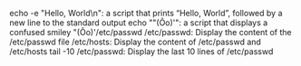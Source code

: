echo -e "Hello, World\n": a script that prints “Hello, World”, followed by a new line to the standard output
echo "\"(Ôo)'": a script that displays a confused smiley "(Ôo)'/etc/passwd
/etc/passwd: Display the content of the /etc/passwd file
/etc/hosts: Display the content of /etc/passwd and /etc/hosts
tail -10 /etc/passwd: Display the last 10 lines of /etc/passwd
